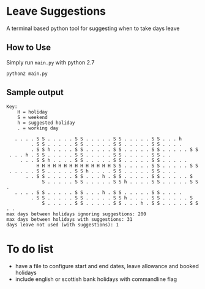 # Leave Suggestions

A terminal based python tool for suggesting when to take days leave 

## How to Use

Simply run `main.py` with python 2.7

    python2 main.py

## Sample output

    Key:
        H = holiday
        S = weekend
        h = suggested holiday
        . = working day

       . . . . S S . . . . . S S . . . . . S S . . . . . S S . . . h 
             . S S . . . . . S S . . . . . S S . . . . . S S . . . . 
             . S S h . . . . S S . . . . . S S . . . . . S S . . . . . S S 
     . . . h . S S . . . . . S S . . . . . S S . . . . . S S . . 
         . . . S S h . . . . S S . . . . . S S . . . . . S S . . . . . 
               H H H H H H H H H H H H H H S S . . . . . S S . . . . . S S 
     . . . . . S S . . . . . S S h . . . . S S . . . . . S S . . . 
           . . S S . . . . . S S . . . h . S S . . . . . S S . . . . . S 
                 S . . . . . S S . . . . . S S h . . . . S S . . . . . S S . 
       . . . . S S . . . . . S S . . . h . S S . . . . . S S . . . . 
             . S S . . . . . S S . . . . . S S h . . . . S S . . . . . S 
                 S . . . . . S S . . . . . S S . . . h . S S . . . . . S S . . 
    max days between holidays ignoring suggestions: 200
    max days between holidays with suggestions: 31
    days leave not used (with suggestions): 1

# To do list

* have a file to configure start and end dates, leave allowance and booked holidays
* include english or scottish bank holidays with commandline flag
